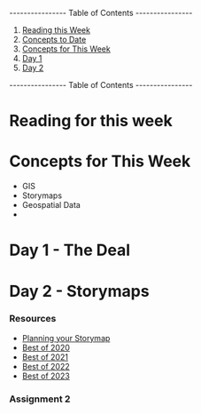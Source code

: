 ---------------- Table of Contents ---------------- 

1. [Reading this Week](#reading)
2. [Concepts to Date](#todate)
3. [Concepts for This Week](#thisweek)
4. [Day 1](#day1)
5. [Day 2](#day2)

---------------- Table of Contents ---------------- 
# <a id="reading"></a>Reading for this week

# <a id = "today"></a>Concepts for This Week 
* GIS
* Storymaps
* Geospatial Data
* 

# <a id = "day1"></a>Day 1 - The Deal


# Day 2 - Storymaps
### Resources
* [Planning your Storymap](https://www.esri.com/arcgis-blog/products/arcgis-storymaps/sharing-collaboration/planning-and-outlining-your-story-map-how-to-set-yourself-up-for-success/)
* [Best of 2020](https://www.esri.com/arcgis-blog/products/story-maps/sharing-collaboration/meet-the-2020-storymaps-competition-winners/)
* [Best of 2021](https://www.esri.com/arcgis-blog/products/story-maps/constituent-engagement/2021-in-arcgis-storymaps-wrapped/)
* [Best of 2022](https://storymaps.arcgis.com/collections/b374d444bb3340fb82165712903e4991)
* [Best of 2023](https://storymaps.arcgis.com/collections/68ba1955f063424884fc7c77dea8480e)

### Assignment 2
